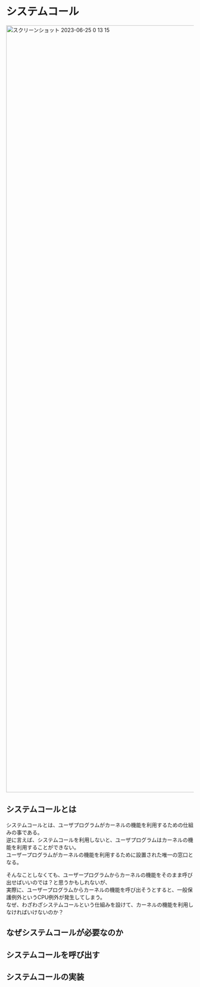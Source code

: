 # システムコール

<img width="2059" alt="スクリーンショット 2023-06-25 0 13 15" src="https://github.com/junyaU/os_study_memo/assets/61627945/06a4e214-0b14-4f5c-8c0b-86d4584965a5">

## システムコールとは
システムコールとは、ユーザプログラムがカーネルの機能を利用するための仕組みの事である。 \
逆に言えば、システムコールを利用しないと、ユーザプログラムはカーネルの機能を利用することができない。\
ユーザープログラムがカーネルの機能を利用するために設置された唯一の窓口となる。

そんなことしなくても、ユーザープログラムからカーネルの機能をそのまま呼び出せばいいのでは？と思うかもしれないが、\
実際に、ユーザープログラムからカーネルの機能を呼び出そうとすると、一般保護例外というCPU例外が発生してしまう。\
なぜ、わざわざシステムコールという仕組みを設けて、カーネルの機能を利用しなければいけないのか？

## なぜシステムコールが必要なのか

## システムコールを呼び出す

## システムコールの実装

